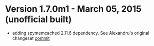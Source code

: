 # Version 1.7.0m1 - March 05, 2015 (unofficial built)

- adding spymemcached 2.11.6 dependency. See Alexandru's original changeset [commit](https://github.com/alexandru/shade/commit/3ad934311e7dcaa9727b996e8bbc9ed4d895cdcc)
